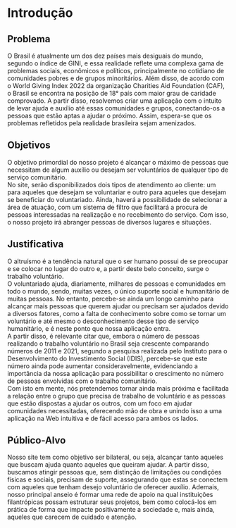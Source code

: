 # Introdução


## Problema
O Brasil é atualmente um dos dez países mais desiguais do mundo, segundo o índice de GINI, e essa realidade reflete uma complexa gama de problemas sociais, econômicos e políticos, principalmente no cotidiano de comunidades pobres e de grupos minoritários.  Além disso, de acordo com o World Giving Index 2022 da organização Charities Aid Foundation (CAF), o Brasil se encontra na posição de 18° país com maior grau de caridade comprovado. A partir disso, resolvemos criar uma aplicação com o intuito de levar ajuda e auxílio até essas comunidades e grupos, conectando-os a pessoas que estão aptas a ajudar o próximo. Assim, espera-se que os problemas refletidos pela realidade brasileira sejam amenizados. 

## Objetivos
O objetivo primordial do nosso projeto é alcançar o máximo de pessoas que necessitam de algum auxílio ou desejam ser voluntários de qualquer tipo de serviço comunitário.<br /> No site, serão disponibilizados dois tipos de atendimento ao cliente: um para aqueles que desejam se voluntariar e outro para aqueles que desejam se beneficiar do voluntariado.  Ainda, haverá a possibilidade de selecionar a área de atuação, com um sistema de filtro que facilitará a procura de pessoas interessadas na realização e no recebimento do serviço. Com isso, o nosso projeto irá abranger pessoas de diversos lugares e situações. 

## Justificativa
O altruísmo é a tendência natural que o ser humano possui de se preocupar e se colocar no lugar do outro e, a partir deste belo conceito, surge o trabalho voluntário. <br />
O voluntariado ajuda, diariamente, milhares de pessoas e comunidades em todo o mundo, sendo, muitas vezes, o único suporte social e humanitário de muitas pessoas. No entanto, percebe-se ainda um longo caminho para alcançar mais pessoas que querem ajudar ou precisam ser ajudados devido a diversos fatores, como a falta de conhecimento sobre como se tornar um voluntário e até mesmo o desconhecimento desse tipo de serviço humanitário, e é neste ponto que nossa aplicação entra. <br />
A partir disso, é relevante citar que, embora o número de pessoas realizando o trabalho voluntário no Brasil seja crescente comparando números de 2011 e 2021, segundo a pesquisa realizada pelo Instituto para o Desenvolvimento do Investimento Social (IDIS), percebe-se que este número ainda pode aumentar consideravelmente, evidenciando a importância da nossa aplicação para possibilitar o crescimento no número de pessoas envolvidas com o trabalho comunitário. <br />
Com isto em mente, nós pretendemos tornar ainda mais próxima e facilitada a relação entre o grupo que precisa de trabalho de voluntário e as pessoas que estão dispostas a ajudar os outros, com um foco em ajudar comunidades necessitadas, oferecendo mão de obra e unindo isso a uma aplicação na Web intuitiva e de fácil acesso para ambos os lados.

## Público-Alvo
Nosso site tem como objetivo ser bilateral, ou seja, alcançar tanto aqueles que buscam ajuda quanto aqueles que queiram ajudar. A partir disso, buscamos atingir pessoas que, sem distinção de limitações ou condições físicas e sociais, precisam de suporte, assegurando que estas se conectem com aqueles que tenham desejo voluntário de oferecer auxílio. Ademais, nosso principal anseio é formar uma rede de apoio na qual instituições filantrópicas possam estruturar seus projetos, bem como colocá-los em prática de forma que impacte positivamente a sociedade e, mais ainda, aqueles que carecem de cuidado e atenção.
